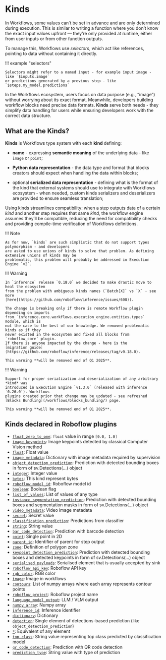 # Kinds

In Workflows, some values can’t be set in advance and are only determined during execution. 
This is similar to writing a function where you don’t know the exact input values upfront — they’re only 
provided at runtime, either from user inputs or from other function outputs. 

To manage this, Workflows use *selectors*, which act like references, pointing to data without containing it directly. 

!!! example "selectors"

    Selectors might refer to a named input - for example input image - like `$inputs.image` 
    or predictions generated by a previous step - like `$steps.my_model.predictions`

In the Workflows ecosystem, users focus on data purpose (e.g., “image”) without worrying about its exact format. 
Meanwhile, developers building workflow blocks need precise data formats. **Kinds** serve both needs -
they simplify data handling for users while ensuring developers work with the correct data structure.


## What are the **Kinds**?

**Kinds** is Workflows type system with each **kind** defining:

* **name** - expressing **semantic meaning** of the underlying data - like `image` or `point`;

* **Python data representation** - the data type and format that blocks creators should expect when handling 
the data within blocks;

* optional **serialized data representation** - defining what is the format of the kind that 
external systems should use to integrate with Workflows ecosystem - when needed, custom kinds serializers
and deserializers are provided to ensure seamless translation; 

Using kinds streamlines compatibility: when a step outputs data of a certain *kind* and another step requires that 
same *kind*, the workflow engine assumes they’ll be compatible, reducing the need for compatibility checks and 
providing compile-time verification of Workflows definitions.


!!! Note

    As for now, `kinds` are such simplistic that do not support types polymorphism - and developers
    are asked to use unions of kinds to solve that problem. As defining extensive unions of kinds may be 
    problematic, this problem will probably be addressed in Execution Engine `v2`.

!!! Warning

    In `inference` release `0.18.0` we decided to make drastic move to heal the ecosystem 
    from the problem with ambiguous kinds names (`Batch[X]` vs `X` - see more 
    [here](https://github.com/roboflow/inference/issues/608)). 

    The change is breaking only if there is remote Workflow plugin depending on imports
    from `inference.core.workflows.execution_engine.entities.types` module, which is
    not the case to the best of our knowledge. We removed problematic kinds as if they
    never existed in the ecosystem and fixed all blocks from `roboflow_core` plugin.
    If there is anyone impacted by the change - here is the 
    [migration guide](https://github.com/roboflow/inference/releases/tag/v0.18.0).

    This warning **will be removed end of Q1 2025**.
 

!!! Warning

    Support for proper serialization and deserialization of any arbitrary *kind* was 
    introduced in Execution Engine `v1.3.0` (released with inference `0.26.0`). Workflows
    plugins created prior that change may be updated - see refreshed 
    [Blocks Bundling](/workflows/blocks_bundling/) page.

    This warning **will be removed end of Q1 2025**.


## Kinds declared in Roboflow plugins
<!--- AUTOGENERATED_KINDS_LIST -->
* [`float_zero_to_one`](/workflows/kinds/float_zero_to_one): `float` value in range `[0.0, 1.0]`
* [`image_keypoints`](/workflows/kinds/image_keypoints): Image keypoints detected by classical Computer Vision method
* [`float`](/workflows/kinds/float): Float value
* [`image_metadata`](/workflows/kinds/image_metadata): Dictionary with image metadata required by supervision
* [`object_detection_prediction`](/workflows/kinds/object_detection_prediction): Prediction with detected bounding boxes in form of sv.Detections(...) object
* [`integer`](/workflows/kinds/integer): Integer value
* [`bytes`](/workflows/kinds/bytes): This kind represent bytes
* [`roboflow_model_id`](/workflows/kinds/roboflow_model_id): Roboflow model id
* [`boolean`](/workflows/kinds/boolean): Boolean flag
* [`list_of_values`](/workflows/kinds/list_of_values): List of values of any type
* [`instance_segmentation_prediction`](/workflows/kinds/instance_segmentation_prediction): Prediction with detected bounding boxes and segmentation masks in form of sv.Detections(...) object
* [`video_metadata`](/workflows/kinds/video_metadata): Video image metadata
* [`secret`](/workflows/kinds/secret): Secret value
* [`classification_prediction`](/workflows/kinds/classification_prediction): Predictions from classifier
* [`string`](/workflows/kinds/string): String value
* [`bar_code_detection`](/workflows/kinds/bar_code_detection): Prediction with barcode detection
* [`point`](/workflows/kinds/point): Single point in 2D
* [`parent_id`](/workflows/kinds/parent_id): Identifier of parent for step output
* [`zone`](/workflows/kinds/zone): Definition of polygon zone
* [`keypoint_detection_prediction`](/workflows/kinds/keypoint_detection_prediction): Prediction with detected bounding boxes and detected keypoints in form of sv.Detections(...) object
* [`serialised_payloads`](/workflows/kinds/serialised_payloads): Serialised element that is usually accepted by sink
* [`roboflow_api_key`](/workflows/kinds/roboflow_api_key): Roboflow API key
* [`rgb_color`](/workflows/kinds/rgb_color): RGB color
* [`image`](/workflows/kinds/image): Image in workflows
* [`contours`](/workflows/kinds/contours): List of numpy arrays where each array represents contour points
* [`roboflow_project`](/workflows/kinds/roboflow_project): Roboflow project name
* [`language_model_output`](/workflows/kinds/language_model_output): LLM / VLM output
* [`numpy_array`](/workflows/kinds/numpy_array): Numpy array
* [`inference_id`](/workflows/kinds/inference_id): Inference identifier
* [`dictionary`](/workflows/kinds/dictionary): Dictionary
* [`detection`](/workflows/kinds/detection): Single element of detections-based prediction (like `object_detection_prediction`)
* [`*`](/workflows/kinds/*): Equivalent of any element
* [`top_class`](/workflows/kinds/top_class): String value representing top class predicted by classification model
* [`qr_code_detection`](/workflows/kinds/qr_code_detection): Prediction with QR code detection
* [`prediction_type`](/workflows/kinds/prediction_type): String value with type of prediction
<!--- AUTOGENERATED_KINDS_LIST -->
